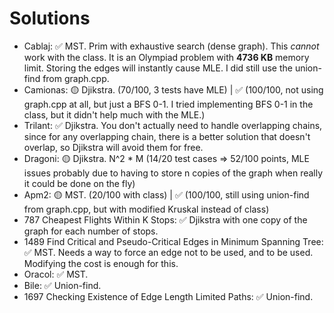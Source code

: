 # Solutions

* Cablaj: ✅ MST. Prim with exhaustive search (dense graph). This _cannot_ work with the class. It is an Olympiad problem with **4736 KB** memory limit. Storing the edges will instantly cause MLE. I did still use the union-find from graph.cpp.
* Camionas: 🟡 Djikstra. (70/100, 3 tests have MLE) | ✅ (100/100, not using graph.cpp at all, but just a BFS 0-1. I tried implementing BFS 0-1 in the class, but it didn't help much with the MLE.)
* Trilant: ✅ Djikstra. You don't actually need to handle overlapping chains, since for any overlapping chain, there is a better solution that doesn't overlap, so Djikstra will avoid them for free.
* Dragoni: 🟡 Djikstra. N^2 * M (14/20 test cases => 52/100 points, MLE issues probably due to having to store n copies of the graph when really it could be done on the fly)
* Apm2: 🟡 MST. (20/100 with class) | ✅ (100/100, still using union-find from graph.cpp, but with modified Kruskal instead of class)
* 787 Cheapest Flights Within K Stops: ✅ Djikstra with one copy of the graph for each number of stops.
* 1489 Find Critical and Pseudo-Critical Edges in Minimum Spanning Tree: ✅ MST. Needs a way to force an edge not to be used, and to be used. Modifying the cost is enough for this.
* Oracol: ✅ MST.
* Bile: ✅ Union-find.
* 1697 Checking Existence of Edge Length Limited Paths: ✅ Union-find.
